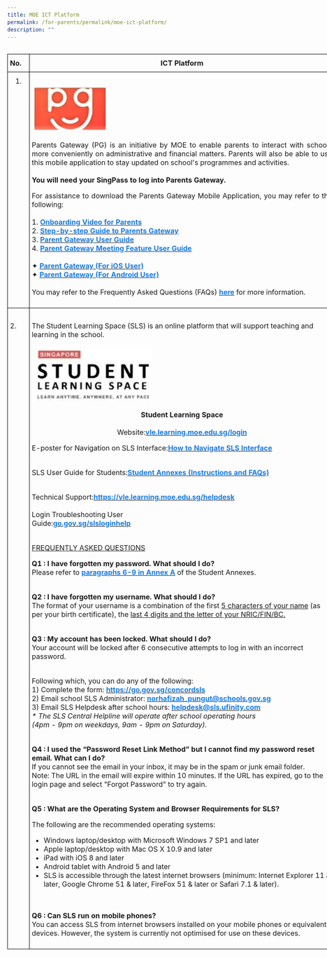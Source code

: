 ```yaml
---
title: MOE ICT Platform
permalink: /for-parents/permalink/moe-ict-platform/
description: ""
---
```

<!--table style -->
<style type="text/css">
.tg  {border-collapse:collapse;border-spacing:0;margin:0px auto;}
.tg td{border-color:black;border-style:solid;border-width:1px;font-family:Arial, sans-serif;font-size:14px;
  overflow:hidden;padding:10px 5px;word-break:normal;}
.tg .tg-info{font-family:inherit;font-size:16px;text-align:left;vertical-align:top}
.tg .tg-title{font-family:inherit;font-size:16px;text-align:left;vertical-align:middle}
</style>
<br>

<!--table grid -->
<table class="tg" style="undefined;table-layout: fixed; width: 750px">
<colgroup>
<col style="width: 50px">
<col style="width: 700px">
</colgroup>

<!--ICT Platform heading -->
<tbody>
<tr>
	<td class="tg-title"><b>No.</b></td>
	<td style="text-align:center;" class="tg-title"><b>ICT Platform</b></td>
</tr>

<!--Parent Gateway content -->
<tr>
	<td style="text-align:center" class="tg-info">1.</td>
	<td class="tg-title"><br><img src="/images/parents-gateway.jpeg" style="width:25%">
	<p style="text-align:justify">Parents Gateway (PG) is an initiative by MOE to enable parents to interact with schools more conveniently on administrative and financial matters. Parents will also be able to use this mobile application to stay updated on school's programmes and activities.  
<br><br>
<b>You will need your SingPass to log into Parents Gateway.</b>&nbsp;
<br>
</p><p style="text-align:justify">For assistance to download the Parents Gateway Mobile Application, you may refer to the following:
<br><br>
	1. <a href="https://youtu.be/02uYTlYD1P4" target="_blank" rel="noopener noreferrer"><b style="text-decoration:none;color:#1A7BDF">Onboarding Video for Parents</b></a><br>
2.&nbsp;<a href="/files/Step-by-step-Guide-to-Parents-Gateway.pdf" target="_blank" rel="noopener noreferrer"><span style="text-decoration:none;color:#1A7BDF"><b>Step-by-step Guide to Parents Gateway</b></span></a><br>
3.&nbsp;<a href="/files/PG Mobile App User Guide.pdf" target="_blank" rel="noopener noreferrer"><span style="text-decoration:none;color:#1A7BDF"><b>Parent Gateway User Guide</b></span></a><br>
	4.&nbsp;<a href="/files/PG Mobile App Meetings Feature User Guide.pdf" target="_blank" rel="noopener noreferrer"><span style="text-decoration:none;color:#1A7BDF"><b>Parent Gateway Meeting Feature User Guide</b></span></a><br><br>
 ✦ <a href="https://apps.apple.com/sg/app/parents-gateway/id1267198708" target="_blank" rel="noopener noreferrer"><b style="text-decoration:none;color:#1A7BDF">Parent Gateway (For iOS User)</b></a>
<br>
✦ <a href="https://play.google.com/store/apps/details?id=com.moe.pgp&amp;hl=en\_SG" target="_blank" rel="noopener noreferrer"><b style="text-decoration:none;color:#1A7BDF">Parent Gateway (For Android User)</b></a>
<br><br>
You may refer to the Frequently Asked Questions (FAQs) <a href="/files/FAQs-for-Parents-Gateway.pdf" target="_blank" rel="noopener noreferrer"><span style="text-decoration:none;color:#1A7BDF"><b>here</b></span></a> for more information.</p>
</td>
</tr>
<!--Student Learning Space content -->
<tr>
	<td class="tg-info"><br>2.</td>
	<td class="tg-title"><br>The Student Learning Space (SLS) is an online platform that will support teaching and learning in the school. 
<br><br>
<img src="/images/SLS.jpeg" style="width:40%">
<p></p><center><b>Student Learning Space</b></center>&nbsp;
<center>Website:<a href="https://vle.learning.moe.edu.sg/login" target="_blank" rel="noopener noreferrer"><span style="text-decoration:none;color:#1A7BDF"><b>vle.learning.moe.edu.sg/login</b></span></a></center>  

<p>E-poster for Navigation on SLS Interface:<a href="/files/Student-E-Poster-for-Navigation-on-SLS.pdf" target="_blank" rel="noopener noreferrer"><span style="text-decoration:none;color:#1A7BDF"><b>How to Navigate SLS Interface</b></span></a>
<br><br>
</p><p>SLS User Guide for Students:<a href="/files/2-Annexes-to-Letter-to-Parents.pdf" target="_blank" rel="noopener noreferrer"><span style="text-decoration:none;color:#1A7BDF"><b>Student Annexes (Instructions and FAQs)</b></span></a>
<br><br>
</p><p>Technical Support:<a href="https://vle.learning.moe.edu.sg/helpdesk" target="_blank" rel="noopener noreferrer"><span style="text-decoration:none;color:#1A7BDF"><b>https://vle.learning.moe.edu.sg/helpdesk</b></span></a> 
<br><br>
Login Troubleshooting User<br>Guide:<a href="http://go.gov.sg/slsloginhelp" target="_blank" rel="noopener noreferrer"><span style="text-decoration:none;color:#1A7BDF"><b>go.gov.sg/slsloginhelp</b></span></a> 
<br><br>
</p><p><u>FREQUENTLY ASKED QUESTIONS</u>
<br>
</p><p><b>Q1 : I have forgotten&nbsp;my password. What should I do?</b><br>  
Please refer to&nbsp;<a href="/files/2-Annexes-to-Letter-to-Parents.pdf" target="_blank" rel="noopener noreferrer"><span style="text-decoration:none;color:#1A7BDF"><b>paragraphs 6-9 in Annex A</b></span></a> of the Student Annexes.
<br><br> 
</p><p><b>Q2 : I have forgotten my username. What should I do?</b><br>   
	The format of your username is a combination of the first&nbsp;<u>5 characters of your name</u>&nbsp;(as per your birth certificate), the&nbsp;<u>last 4 digits and the letter of your NRIC/FIN/BC.</u>  
<br><br>
</p><p><b>Q3 : My account has been locked. What should I do?</b><br> 
Your account will be locked after 6 consecutive attempts to log in with an incorrect password.  
<br><br>

</p><p>Following which, you can do any of the following:
<br>
1) Complete the form: <a href="https://go.gov.sg/concordsls" target="_blank" rel="noopener noreferrer"><span style="text-decoration:none;color:#1A7BDF"><b>https://go.gov.sg/concordsls</b></span></a>
<br>
2) Email school SLS Administrator:&nbsp;<a href="mailto:norhafizah_pungut@schools.gov.sg" target="_blank" rel="noopener noreferrer"><span style="text-decoration:none;color:#1A7BDF"><b>norhafizah_pungut@schools.gov.sg</b></span></a>
<br>
3) Email SLS Helpdesk after school hours: <a href="mailto:helpdesk@sls.ufinity.com" target="_blank" rel="noopener noreferrer"><span style="text-decoration:none;color:#1A7BDF"><b>helpdesk@sls.ufinity.com</b></span></a>&nbsp;
<br>
<em>* The SLS Central Helpline will operate after school operating hours</em>
<br>
<em>(4pm - 9pm on weekdays, 9am - 9pm on Saturday).</em>
<br><br>
</p><p><b>Q4 : I used the “Password Reset Link Method” but I cannot find my password reset email. What can I do?</b>  
<br>
If you cannot see the email in your inbox, it may be in the spam or junk email folder.
<br>
Note: The URL in the email will expire within 10 minutes. If the URL has expired, go to the login page and select "Forgot Password" to try again.
<br><br>
  
</p><p><b>Q5 : What are the Operating System and Browser Requirements for SLS?</b>  
<br>
</p><p>The following are the recommended operating systems:
<br>
</p><ul>
	<li>Windows laptop/desktop with Microsoft Windows 7 SP1 and later</li>
<li>Apple laptop/desktop with Mac OS X 10.9 and later</li>
<li>iPad with iOS 8 and later</li>
<li>Android tablet with Android 5 and later</li>
<li>SLS is accessible through the latest internet browsers (minimum: Internet Explorer 11 &amp; later, Google Chrome 51 &amp; later, FireFox 51 &amp; later or Safari 7.1 &amp; later).</li>
</ul>
<br>

<p><b>Q6 : Can SLS run on mobile phones?</b>
<br>
You can access SLS from internet browsers installed on your mobile phones or equivalent devices. However, the system is currently not optimised for use on these devices.</p></td></tr></tbody></table>